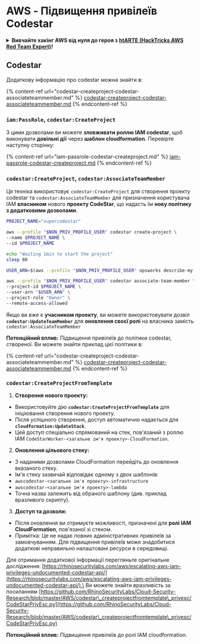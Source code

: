 # AWS - Підвищення привілеїв Codestar

<details>

<summary><strong>Вивчайте хакінг AWS від нуля до героя з</strong> <a href="https://training.hacktricks.xyz/courses/arte"><strong>htARTE (HackTricks AWS Red Team Expert)</strong></a><strong>!</strong></summary>

Інші способи підтримки HackTricks:

* Якщо ви хочете побачити вашу **компанію в рекламі на HackTricks** або **завантажити HackTricks у форматі PDF**, перевірте [**ПЛАНИ ПІДПИСКИ**](https://github.com/sponsors/carlospolop)!
* Отримайте [**офіційний PEASS & HackTricks мерч**](https://peass.creator-spring.com)
* Відкрийте для себе [**Сім'ю PEASS**](https://opensea.io/collection/the-peass-family), нашу колекцію ексклюзивних [**NFT**](https://opensea.io/collection/the-peass-family)
* **Приєднуйтесь до** 💬 [**групи Discord**](https://discord.gg/hRep4RUj7f) або [**групи telegram**](https://t.me/peass) або **слідкуйте** за нами на **Twitter** 🐦 [**@hacktricks_live**](https://twitter.com/hacktricks_live)**.**
* **Поділіться своїми хакерськими трюками, надсилайте PR до** [**HackTricks**](https://github.com/carlospolop/hacktricks) та [**HackTricks Cloud**](https://github.com/carlospolop/hacktricks-cloud) репозиторіїв.

</details>

## Codestar

Додаткову інформацію про codestar можна знайти в:

{% content-ref url="codestar-createproject-codestar-associateteammember.md" %}
[codestar-createproject-codestar-associateteammember.md](codestar-createproject-codestar-associateteammember.md)
{% endcontent-ref %}

### `iam:PassRole`, `codestar:CreateProject`

З цими дозволами ви можете **зловживати роллю IAM codestar**, щоб виконувати **довільні дії** через **шаблон cloudformation**. Перевірте наступну сторінку:

{% content-ref url="iam-passrole-codestar-createproject.md" %}
[iam-passrole-codestar-createproject.md](iam-passrole-codestar-createproject.md)
{% endcontent-ref %}

### `codestar:CreateProject`, `codestar:AssociateTeamMember`

Ця техніка використовує `codestar:CreateProject` для створення проекту codestar та `codestar:AssociateTeamMember` для призначення користувача IAM **власником** нового **проекту CodeStar**, що надасть їм **нову політику з додатковими дозволами**.
```bash
PROJECT_NAME="supercodestar"

aws --profile "$NON_PRIV_PROFILE_USER" codestar create-project \
--name $PROJECT_NAME \
--id $PROJECT_NAME

echo "Waiting 1min to start the project"
sleep 60

USER_ARN=$(aws --profile "$NON_PRIV_PROFILE_USER" opsworks describe-my-user-profile | jq .UserProfile.IamUserArn | tr -d '"')

aws --profile "$NON_PRIV_PROFILE_USER" codestar associate-team-member \
--project-id $PROJECT_NAME \
--user-arn "$USER_ARN" \
--project-role "Owner" \
--remote-access-allowed
```
Якщо ви вже є **учасником проекту**, ви можете використовувати дозвіл **`codestar:UpdateTeamMember`** для **оновлення своєї ролі** на власника замість `codestar:AssociateTeamMember`

**Потенційний вплив:** Підвищення привілеїв до політики codestar, створеної. Ви можете знайти приклад цієї політики в:

{% content-ref url="codestar-createproject-codestar-associateteammember.md" %}
[codestar-createproject-codestar-associateteammember.md](codestar-createproject-codestar-associateteammember.md)
{% endcontent-ref %}

### `codestar:CreateProjectFromTemplate`

1. **Створення нового проекту:**
- Використовуйте дію **`codestar:CreateProjectFromTemplate`** для ініціювання створення нового проекту.
- Після успішного створення, доступ автоматично надається для **`cloudformation:UpdateStack`**.
- Цей доступ спеціально спрямований на стек, пов'язаний з роллю IAM `CodeStarWorker-<загальне ім'я проекту>-CloudFormation`.

2. **Оновлення цільового стеку:**
- З наданими дозволами CloudFormation перейдіть до оновлення вказаного стеку.
- Ім'я стеку зазвичай відповідає одному з двох шаблонів:
- `awscodestar-<загальне ім'я проекту>-infrastructure`
- `awscodestar-<загальне ім'я проекту>-lambda`
- Точна назва залежить від обраного шаблону (див. приклад вразливого скрипту).

3. **Доступ та дозволи:**
- Після оновлення ви отримуєте можливості, призначені для **ролі IAM CloudFormation**, пов'язаної зі стеком.
- Примітка: Це не надає повних адміністративних привілеїв за замовчуванням. Для підвищення привілеїв може знадобитися додаткові неправильно налаштовані ресурси в середовищі.

Для отримання додаткової інформації перегляньте оригінальне дослідження: [https://rhinosecuritylabs.com/aws/escalating-aws-iam-privileges-undocumented-codestar-api/](https://rhinosecuritylabs.com/aws/escalating-aws-iam-privileges-undocumented-codestar-api/).\
Ви можете знайти вразливість за посиланням [https://github.com/RhinoSecurityLabs/Cloud-Security-Research/blob/master/AWS/codestar\_createprojectfromtemplate\_privesc/CodeStarPrivEsc.py](https://github.com/RhinoSecurityLabs/Cloud-Security-Research/blob/master/AWS/codestar\_createprojectfromtemplate\_privesc/CodeStarPrivEsc.py)

**Потенційний вплив:** Підвищення привілеїв до ролі IAM cloudformation.
